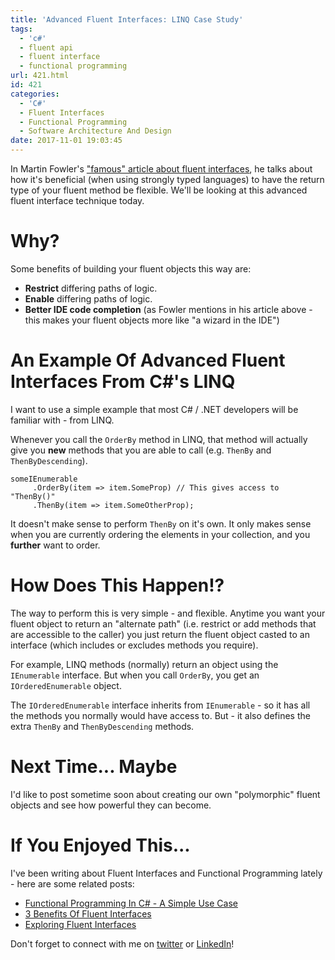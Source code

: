 ```yaml
---
title: 'Advanced Fluent Interfaces: LINQ Case Study'
tags:
  - 'c#'
  - fluent api
  - fluent interface
  - functional programming
url: 421.html
id: 421
categories:
  - 'C#'
  - Fluent Interfaces
  - Functional Programming
  - Software Architecture And Design
date: 2017-11-01 19:03:45
---
```


In Martin Fowler's ["famous" article about fluent interfaces](https://www.martinfowler.com/bliki/FluentInterface.html), he talks about how it's beneficial (when using strongly typed languages) to have the return type of your fluent method be flexible. We'll be looking at this advanced fluent interface technique today.<!--more-->

# Why?

Some benefits of building your fluent objects this way are:

+ **Restrict** differing paths of logic.
+ **Enable** differing paths of logic.
+ **Better IDE code completion** (as Fowler mentions in his article above - this makes your fluent objects more like "a wizard in the IDE")

# An Example Of Advanced Fluent Interfaces From C#'s LINQ

I want to use a simple example that most C# / .NET developers will be familiar with - from LINQ. 

Whenever you call the `OrderBy` method in LINQ, that method will actually give you **new** methods that you are able to call (e.g. `ThenBy` and `ThenByDescending`).

```
someIEnumerable
     .OrderBy(item => item.SomeProp) // This gives access to "ThenBy()"
     .ThenBy(item => item.SomeOtherProp);
```

It doesn't make sense to perform `ThenBy` on it's own. It only makes sense when you are currently ordering the elements in your collection, and you __further__ want to order.

# How Does This Happen!?

The way to perform this is very simple - and flexible. Anytime you want your fluent object to return an "alternate path" (i.e. restrict or add methods that are accessible to the caller) you just return the fluent object casted to an interface (which includes or excludes methods you require).

For example, LINQ methods (normally) return an object using the `IEnumerable` interface. But when you call `OrderBy`, you get an `IOrderedEnumerable` object.

The `IOrderedEnumerable` interface inherits from `IEnumerable` - so it has all the methods you normally would have access to. But - it also defines the extra `ThenBy` and `ThenByDescending` methods.

# Next Time... Maybe

I'd like to post sometime soon about creating our own "polymorphic" fluent objects and see how powerful they can become.

# If You Enjoyed This...

I've been writing about Fluent Interfaces and Functional Programming lately - here are some related posts:

+ [Functional Programming In C# - A Simple Use Case](https://www.blog.jamesmichaelhickey.com/csharp-functional-programming-a-simple-use-case/)
+ [3 Benefits Of Fluent Interfaces](https://www.blog.jamesmichaelhickey.com/3-benefits-fluent-interfaces/)
+ [Exploring Fluent Interfaces](https://www.blog.jamesmichaelhickey.com/exploring-fluent-interface/)


Don't forget to connect with me on [twitter](https://twitter.com/jamesmh_dev) or [LinkedIn](https://www.linkedin.com/in/jamesmhickey/)!